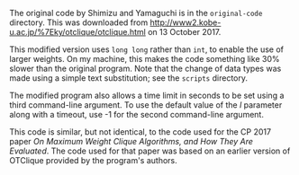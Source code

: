 The original code by Shimizu and Yamaguchi is in the `original-code` directory.
This was downloaded from http://www2.kobe-u.ac.jp/%7Eky/otclique/otclique.html
on 13 October 2017.

This modified version uses `long long` rather than `int`, to enable the use
of larger weights.  On my machine, this makes the code something like 30% slower
than the original program.  Note that the change of data types was made using
a simple text substitution; see the `scripts` directory.

The modified program also allows a time limit in seconds to be set using a
third command-line argument.  To use the default value of the _l_ parameter along
with a timeout, use -1 for the second command-line argument.

This code is similar, but not identical, to the code used for the CP 2017
paper *On Maximum Weight Clique Algorithms, and How They Are Evaluated*.  The
code used for that paper was based on an earlier version of OTClique provided
by the program's authors.
